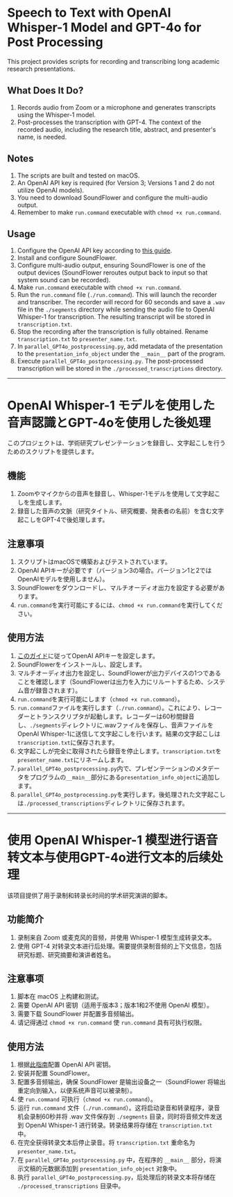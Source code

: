 # Speech to Text with OpenAI Whisper-1 Model and GPT-4o for Post Processing

This project provides scripts for recording and transcribing long academic research presentations.

## What Does It Do?

1. Records audio from Zoom or a microphone and generates transcripts using the Whisper-1 model.
2. Post-processes the transcription with GPT-4. The context of the recorded audio, including the research title, abstract, and presenter's name, is needed.

## Notes

1. The scripts are built and tested on macOS.
2. An OpenAI API key is required (for Version 3; Versions 1 and 2 do not utilize OpenAI models).
3. You need to download SoundFlower and configure the multi-audio output.
4. Remember to make `run.command` executable with `chmod +x run.command`.

## Usage

1. Configure the OpenAI API key according to [this guide](https://platform.openai.com/docs/quickstart).
2. Install and configure SoundFlower.
3. Configure multi-audio output, ensuring SoundFlower is one of the output devices (SoundFlower reroutes output back to input so that system sound can be recorded).
4. Make `run.command` executable with `chmod +x run.command`.
5. Run the `run.command` file (`./run.command`). This will launch the recorder and transcriber. The recorder will record for 60 seconds and save a `.wav` file in the `./segments` directory while sending the audio file to OpenAI Whisper-1 for transcription. The resulting transcript will be stored in `transcription.txt`.
6. Stop the recording after the transcription is fully obtained. Rename `transcription.txt` to `presenter_name.txt`.
7. In `parallel_GPT4o_postprocessing.py`, add metadata of the presentation to the `presentation_info_object` under the `__main__` part of the program.
8. Execute `parallel_GPT4o_postprocessing.py`. The post-processed transcription will be stored in the `./processed_transcriptions` directory.

***

# OpenAI Whisper-1 モデルを使用した音声認識とGPT-4oを使用した後処理

このプロジェクトは、学術研究プレゼンテーションを録音し、文字起こしを行うためのスクリプトを提供します。

## 機能

1. Zoomやマイクからの音声を録音し、Whisper-1モデルを使用して文字起こしを生成します。
2. 録音した音声の文脈（研究タイトル、研究概要、発表者の名前）を含む文字起こしをGPT-4で後処理します。

## 注意事項

1. スクリプトはmacOSで構築およびテストされています。
2. OpenAI APIキーが必要です（バージョン3の場合。バージョン1と2ではOpenAIモデルを使用しません）。
3. SoundFlowerをダウンロードし、マルチオーディオ出力を設定する必要があります。
4. `run.command`を実行可能にするには、`chmod +x run.command`を実行してください。

## 使用方法

1. [このガイド](https://platform.openai.com/docs/quickstart)に従ってOpenAI APIキーを設定します。
2. SoundFlowerをインストールし、設定します。
3. マルチオーディオ出力を設定し、SoundFlowerが出力デバイスの1つであることを確認します（SoundFlowerは出力を入力にリルートするため、システム音が録音されます）。
4. `run.command`を実行可能にします（`chmod +x run.command`）。
5. `run.command`ファイルを実行します（`./run.command`）。これにより、レコーダーとトランスクリプタが起動します。レコーダーは60秒間録音し、`./segments`ディレクトリに.wavファイルを保存し、音声ファイルをOpenAI Whisper-1に送信して文字起こしを行います。結果の文字起こしは`transcription.txt`に保存されます。
6. 文字起こしが完全に取得されたら録音を停止します。`transcription.txt`を`presenter_name.txt`にリネームします。
7. `parallel_GPT4o_postprocessing.py`内で、プレゼンテーションのメタデータをプログラムの`__main__`部分にある`presentation_info_object`に追加します。
8. `parallel_GPT4o_postprocessing.py`を実行します。後処理された文字起こしは`./processed_transcriptions`ディレクトリに保存されます。

***

# 使用 OpenAI Whisper-1 模型进行语音转文本与使用GPT-4o进行文本的后续处理

该项目提供了用于录制和转录长时间的学术研究演讲的脚本。

## 功能简介

1. 录制来自 Zoom 或麦克风的音频，并使用 Whisper-1 模型生成转录文本。
2. 使用 GPT-4 对转录文本进行后处理。需要提供录制音频的上下文信息，包括研究标题、研究摘要和演讲者姓名。

## 注意事项

1. 脚本在 macOS 上构建和测试。
2. 需要 OpenAI API 密钥（适用于版本3；版本1和2不使用 OpenAI 模型）。
3. 需要下载 SoundFlower 并配置多音频输出。
4. 请记得通过 `chmod +x run.command` 使 `run.command` 具有可执行权限。

## 使用方法

1. 根据[此指南](https://platform.openai.com/docs/quickstart)配置 OpenAI API 密钥。
2. 安装并配置 SoundFlower。
3. 配置多音频输出，确保 SoundFlower 是输出设备之一（SoundFlower 将输出重定向到输入，以便系统声音可以被录制）。
4. 使 `run.command` 可执行（`chmod +x run.command`）。
5. 运行 `run.command` 文件（`./run.command`）。这将启动录音和转录程序，录音机会录制60秒并将 .wav 文件保存到 `./segments` 目录，同时将音频文件发送到 OpenAI Whisper-1 进行转录。转录结果将存储在 `transcription.txt` 中。
6. 在完全获得转录文本后停止录音。将 `transcription.txt` 重命名为 `presenter_name.txt`。
7. 在 `parallel_GPT4o_postprocessing.py` 中，在程序的 `__main__` 部分，将演示文稿的元数据添加到 `presentation_info_object` 对象中。
8. 执行 `parallel_GPT4o_postprocessing.py`，后处理后的转录文本将存储在 `./processed_transcriptions` 目录中。
